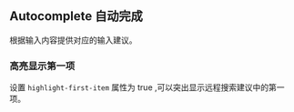 <div class="demo-header">
<p class="overviewicon">
  <span class="wapi-form-dropdown"/>
</p>

## Autocomplete 自动完成

<nova-uxlink widget-name="Input"></nova-uxlink>

根据输入内容提供对应的输入建议。
</div>

### 高亮显示第一项

设置 `highlight-first-item` 属性为 true ,可以突出显示远程搜索建议中的第一项。

<nova-demo-view link="autocomplete/highlight-first-item"></nova-demo-view>

<br>
